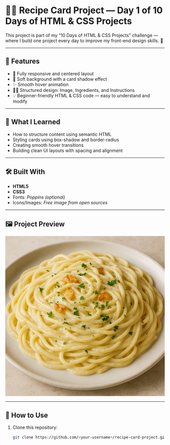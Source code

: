# 🍝🍰 Recipe Card Project — Day 1 of 10 Days of HTML & CSS Projects

This project is part of my “10 Days of HTML & CSS Projects” challenge —
where I build one project every day to improve my front-end design skills. 💪

---

## 🌟 Features

- 📱 Fully responsive and centered layout  
- 🎨 Soft background with a card shadow effect  
- ✨ Smooth hover animation  
- 🧑‍🍳 Structured design: Image, Ingredients, and Instructions  
- 💡 Beginner-friendly HTML & CSS code — easy to understand and modify

---

## 🧠 What I Learned

- How to structure content using semantic HTML  
- Styling cards using box-shadow and border-radius  
- Creating smooth hover transitions  
- Building clean UI layouts with spacing and alignment  

---

## 🛠️ Built With

- **HTML5**
- **CSS3**
- Fonts: *Poppins (optional)*
- Icons/Images: *Free image from open sources*

---

## 🖼️ Project Preview

![Recipe Card Preview](./garlic.png)

---

## 🚀 How to Use

1. Clone this repository:
   ```bash
   git clone https://github.com/<your-username>/recipe-card-project.git
